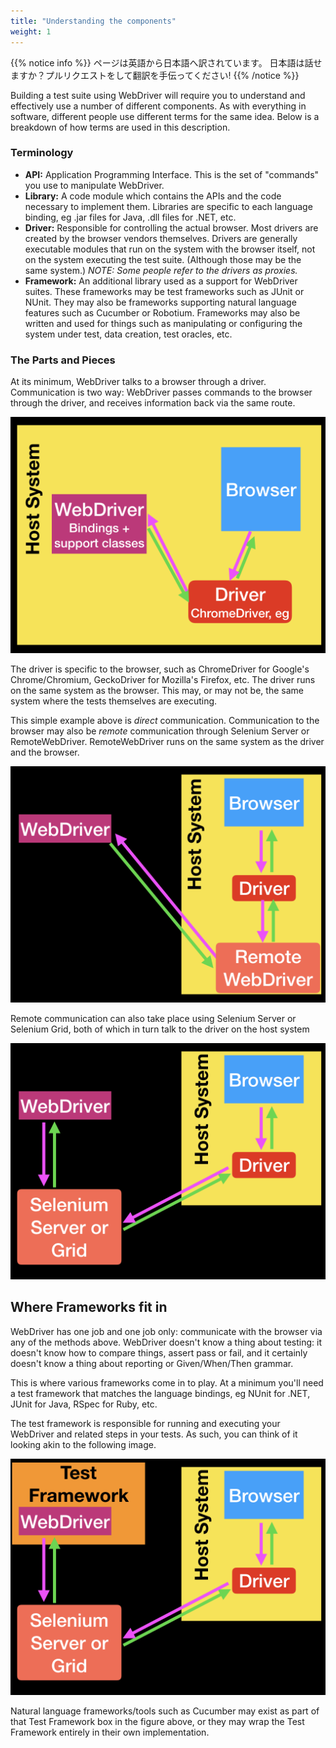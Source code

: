 ```yaml
---
title: "Understanding the components"
weight: 1
---
```


{{% notice info %}}
<i class="fas fa-language"></i> ページは英語から日本語へ訳されています。
日本語は話せますか？プルリクエストをして翻訳を手伝ってください!
{{% /notice %}}

Building a test suite using WebDriver will require you to understand and
effectively use a number of different components. As with everything in
software, different people use different terms for the same idea. Below is
a breakdown of how terms are used in this description.

### Terminology

* **API:** Application Programming Interface. This is the set of "commands"
you use to manipulate WebDriver.
* **Library:** A code module which contains the APIs and the code necessary
to implement them. Libraries are specific to each language binding, eg .jar
files for Java, .dll files for .NET, etc.
* **Driver:** Responsible for controlling the actual browser. Most drivers
are created by the browser vendors themselves. Drivers are generally
executable modules that run on the system with the browser itself,
not on the system executing the test suite. (Although those may be the
same system.) _NOTE: Some people refer to the drivers as proxies._
* **Framework:** An additional library used as a support for WebDriver
suites. These frameworks may be test frameworks such as JUnit or NUnit.
They may also be frameworks supporting natural language features such
as Cucumber or Robotium. Frameworks may also be written and used for
things such as manipulating or configuring the system under test, data
creation, test oracles, etc.


### The Parts and Pieces
At its minimum, WebDriver talks to a browser through a driver. Communication
is two way: WebDriver passes commands to the browser through the driver, and
receives information back via the same route.

![Basic communication](/images/basic_comms.png?width=400px)

The driver is specific to the browser, such as ChromeDriver for Google's
Chrome/Chromium, GeckoDriver for Mozilla's Firefox, etc. The driver runs on
the same system as the browser. This may, or may not be, the same system where
the tests themselves are executing.

This simple example above is _direct_ communication. Communication to the
browser may also be _remote_ communication through Selenium Server or
RemoteWebDriver. RemoteWebDriver runs on the same system as the driver
and the browser.

![Remote communication](/images/remote_comms.png?width=400px)

Remote communication can also take place using Selenium Server or Selenium
Grid, both of which in turn talk to the driver on the host system

![Remote communication with Grid](/images/remote_comms_server.png?width=400px)

## Where Frameworks fit in

WebDriver has one job and one job only: communicate with the browser via any
of the methods above. WebDriver doesn't know a thing about testing: it doesn't
know how to compare things, assert pass or fail, and it certainly doesn't know
a thing about reporting or Given/When/Then grammar.

This is where various frameworks come in to play. At a minimum you'll need a
test framework that matches the language bindings, eg NUnit for .NET, JUnit
for Java, RSpec for Ruby, etc.

The test framework is responsible for running and executing your WebDriver
and related steps in your tests. As such, you can think of it looking akin
to the following image.

![Test framework](/images/test_framework.png?width=400px)

Natural language frameworks/tools such as Cucumber may exist as part of that
Test Framework box in the figure above, or they may wrap the Test Framework
entirely in their own implementation.
